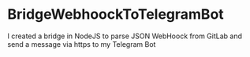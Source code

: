 # BridgeWebhoockToTelegramBot
I created a bridge in NodeJS to parse JSON WebHoock from GitLab and send a message via https to my Telegram Bot
